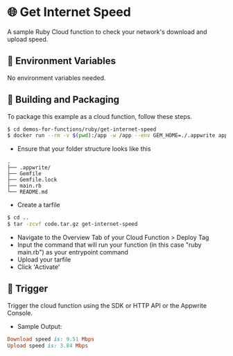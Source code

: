 # 🌐 Get Internet Speed

A sample Ruby Cloud function to check your network's download and upload speed. 

## 📝 Environment Variables

No environment variables needed.

## 🚀 Building and Packaging

To package this example as a cloud function, follow these steps.

```bash
$ cd demos-for-functions/ruby/get-internet-speed
$ docker run --rm -v $(pwd):/app -w /app --env GEM_HOME=./.appwrite appwrite/env-ruby-3.0:1.0.0 bundle install
```

- Ensure that your folder structure looks like this

```
.
├── .appwrite/
├── Gemfile
├── Gemfile.lock
├── main.rb
└── README.md
```

- Create a tarfile

```bash
$ cd ..
$ tar -zcvf code.tar.gz get-internet-speed
```

- Navigate to the Overview Tab of your Cloud Function > Deploy Tag
- Input the command that will run your function (in this case "ruby main.rb") as your entrypoint command
- Upload your tarfile
- Click 'Activate'

## 🎯 Trigger

Trigger the cloud function using the SDK or HTTP API or the Appwrite Console.

- Sample Output:

```ruby
Download speed is: 9.51 Mbps
Upload speed is: 3.84 Mbps
```
